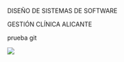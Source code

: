 DISEÑO DE SISTEMAS DE SOFTWARE

GESTIÓN CLÍNICA ALICANTE

prueba git


![](http://mailtrain.org/mailtrain.png)
